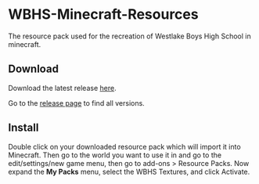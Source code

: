 # WBHS-Minecraft-Resources
The resource pack used for the recreation of Westlake Boys High School in minecraft.

## Download
Download the latest release [here](https://github.com/TheTrueCoder/WBHS-Minecraft-Resources/releases/latest).

Go to the [release page](https://github.com/TheTrueCoder/WBHS-Minecraft-Resources/releases) to find all versions.

## Install
Double click on your downloaded resource pack which will import it into Minecraft.
Then go to the world you want to use it in and go to the edit/settings/new game menu, then go to add-ons > Resource Packs.
Now expand the **My Packs** menu, select the WBHS Textures, and click Activate.
